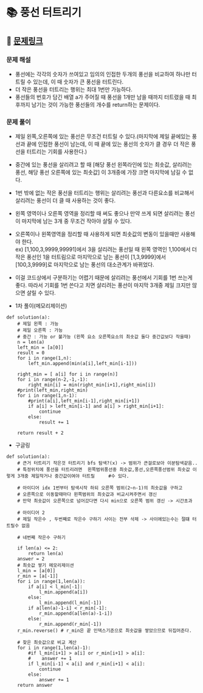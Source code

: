 
# 📚 풍선 터트리기

## 📌 [문제링크](https://school.programmers.co.kr/learn/courses/30/lessons/68646)

### 문제 해설

- 풍선에는 각각의 숫자가 쓰여있고 임의의 인접한 두개의 풍선을 비교하여 하나만 터트릴 수 있는데, 이 때 숫자가 큰 풍선을 터트린다.
- 더 작은 풍선을 터트리는 행위는 최대 1번만 가능하다.
- 풍선들의 번호가 담긴 배열 a가 주어질 때 풍선을 1개만 남을 때까지 터트렸을 때 최후까지 남기는 것이 가능한 풍선들의 개수를 return하는 문제이다.

### 문제 풀이

- 제일 왼쪽,오른쪽에 있는 풍선은 무조건 터트릴 수 있다.(마지막에 제일 끝에있는 풍선과 끝에 인접한 풍선이 남는데, 이 때 끝에 있는 풍선의 숫자가 클 경우 더 작은 풍선을 터트리는 기회를 사용한다.)  
- 중간에 있는 풍선을 살리려고 할 때 [해당 풍선 왼쪽라인에 있는 최솟값, 살리려는 풍선, 해당 풍선 오른쪽에 있는 최솟값] 이 3개중에 가장 크면 마지막에 남길 수 없다.
- 1번 밖에 없는 작은 풍선을 터트리는 행위는 살리려는 풍선과 다른요소를 비교해서 살리려는 풍선이 더 클 때 사용하는 것이 좋다.
- 왼쪽 영역이나 오른쪽 영역을 정리할 때 써도 좋으나 만약 쓰게 되면 살리려는 풍선이 마지막에 남는 3개 중 무조건 작아야 살릴 수 있다.
- 오른쪽이나 왼쪽영역을 정리할 때 사용하게 되면 최솟값의 변동이 있을때만 사용해야 한다.  
ex) [1,100,3,9999,99991]에서 3을 살리려는 풍선일 때 왼쪽 영역인 1,100에서 더 작은 풍선인 1을 터트림으로 마지막으로 남는 풍선이 [1,3,9999]에서 [100,3,9999]로 마지막으로 남는 풍선의 대소관계가 바뀌었다.
- 이걸 코드상에서 구분하기는 어렵기 때문에 살리려는 풍선에서 기회를 1번 쓰는게 좋다. 따라서 기회를 1번 쓴다고 치면 살리려는 풍선이 마지막 3개중 제일 크지만 않으면 살릴 수 있다.

- 1차 풀이(메모리제이션)

```
def solution(a):
    # 제일 왼쪽 : 가능
    # 제일 오른쪽 : 가능
    # 중간 : 가능 or 불가능 (왼쪽 요소 오른쪽요소의 최솟값 둘다 중간값보다 작을때)
    n = len(a)
    left_min = [a[0]]
    result = 0
    for i in range(1,n):
        left_min.append(min(a[i],left_min[i-1]))
    
    right_min = [ a[i] for i in range(n)]
    for i in range(n-2,-1,-1):
        right_min[i] = min(right_min[i+1],right_min[i])    
    #print(left_min,right_min)
    for i in range(1,n-1):
        #print(a[i],left_min[i-1],right_min[i+1])
        if a[i] > left_min[i-1] and a[i] > right_min[i+1]:
            continue
        else:
            result += 1
            
    return result + 2
```

- 구글링

```
def solution(a):
    # 큰거 터트리기 작은것 터트리기 bfs 탐색?(x) -> 범위가 큰걸로보아 이분탐색같음..
    # 특정위치에 풍선을 터트리려면  왼쪽범위풍선중 최솟값,풍선,오른쪽풍선범위 최솟값 이렇게 3개중 제일작거나 중간값이여야 터트릴     #수 있다.
    
    # 아이디어 idx 1번부터 탐색시작 하되 오른쪽 범위(2~n-1)의 최솟값을 구하고
    # 오른쪽으로 이동할때마다 왼쪽범위의 최솟값과 비교시켜주면서 갱신
    # 만약 최솟값이 오른쪽으로 넘어갔다면 다시 min으로 오른쪽 범위 갱신 -> 시간초과
    
    # 아이디어 2
    # 제일 작은수 , 두번째로 작은수 구하기 사이는 전부 삭제 -> 사이에있는수는 절떄 터트릴수 없음
    
    # 네번째 작은수 구하기
    
    if len(a) <= 2:
        return len(a)
    answer = 2
    # 최솟값 쌓기 메모리제이션
    l_min = [a[0]]
    r_min = [a[-1]]
    for i in range(1,len(a)):
        if a[i] < l_min[-1]:
            l_min.append(a[i])
        else:
            l_min.append(l_min[-1])
        if a[len(a)-1-i] < r_min[-1]:
            r_min.append(a[len(a)-1-i])
        else:
            r_min.append(r_min[-1])
    r_min.reverse() # r_min은 끝 인덱스기준으로 최솟값을 쌓았으므로 뒤집어준다.
    
    # 찾은 최솟값으로 비교 계산
    for i in range(1,len(a)-1):
        #if l_min[i+1] > a[i] or r_min[i+1] > a[i]:
        #    answer += 1
        if l_min[i-1] < a[i] and r_min[i+1] < a[i]:
            continue
        else:
            answer += 1
    return answer
```
